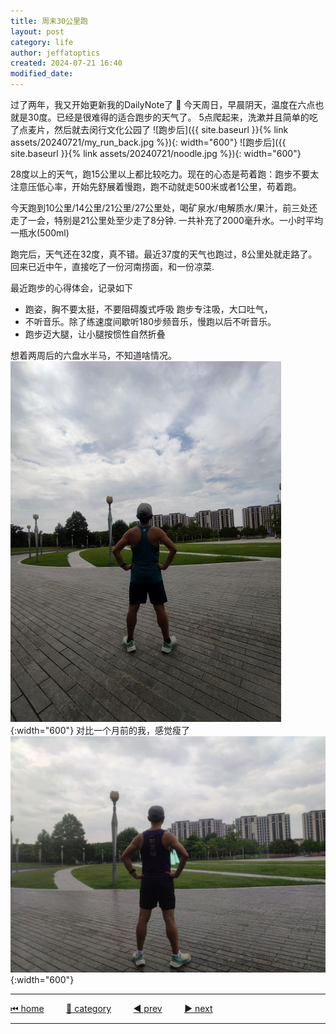 ```yaml
---
title: 周末30公里跑
layout: post
category: life
author: jeffatoptics
created: 2024-07-21 16:40
modified_date:
---
```

过了两年，我又开始更新我的DailyNote了 🤣
今天周日，早晨阴天，温度在六点也就是30度。已经是很难得的适合跑步的天气了。
5点爬起来，洗漱并且简单的吃了点麦片，然后就去闵行文化公园了
![跑步后]({{ site.baseurl }}{% link assets/20240721/my_run_back.jpg %}){: width="600"}
![跑步后]({{ site.baseurl }}{% link assets/20240721/noodle.jpg %}){: width="600"}

28度以上的天气，跑15公里以上都比较吃力。现在的心态是苟着跑：跑步不要太注意压低心率，开始先舒展着慢跑，跑不动就走500米或者1公里，苟着跑。

今天跑到10公里/14公里/21公里/27公里处，喝矿泉水/电解质水/果汁，前三处还走了一会，特别是21公里处至少走了8分钟. 一共补充了2000毫升水。一小时平均一瓶水(500ml)

跑完后，天气还在32度，真不错。最近37度的天气也跑过，8公里处就走路了。回来已近中午，直接吃了一份河南捞面，和一份凉菜. 

最近跑步的心得体会，记录如下

- 跑姿，胸不要太挺，不要阻碍腹式呼吸 跑步专注吸，大口吐气，
- 不听音乐。除了练速度间歇听180步频音乐，慢跑以后不听音乐。
- 跑步迈大腿，让小腿按惯性自然折叠


想着两周后的六盘水半马，不知道啥情况。
![跑步后留影](../assets/20240721/my_run_race.jpg){:width="600"}
对比一个月前的我，感觉瘦了
![跑步后留影](../assets/20240721/my_run_2024June.jpg){:width="600"}

---

[⏮ home](../index.md) &nbsp; &nbsp; &nbsp; &nbsp; [🔀 category](../category.md) &nbsp; &nbsp; &nbsp; &nbsp; [◀️ prev](2022-09-11-display-27-inch.md) &nbsp; &nbsp; &nbsp; &nbsp; [▶️ next]()

---
